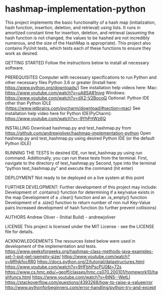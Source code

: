 # hashmap-implementation-python

This project implements the basic functionality of a hash map (initialization, hash function, insertion, deletion, and retrieval) using lists. It runs in amortized constant time for insertion, deletion, and retrieval (assuming the hash function is not changed, the values to be hashed are not incredibly numerous, and the size of the HashMap is appropriate). This project also contains PyUnit tests, which tests each of these functions to ensure they work as desired.

GETTING STARTED
	Follow the instructions below to install all necessary software.

PREREQUISITES
	Computer with necessary specifications to run Python and other necessary files
	Python 3.6 or greater (Install here: https://www.python.org/downloads/)
	See installation help videos here:
  		Mac: https://www.youtube.com/watch?v=uA8SA81nivg
 		Windows: https://www.youtube.com/watch?v=dX2-V2BocqQ
	Optional: Python IDE other than Python IDLE (https://www.jetbrains.com/pycharm/download/#section=mac)
  		See installation help video here for Python IDE(PyCharm): https://www.youtube.com/watch?v=-9YhPrtWz6Q

INSTALLING
	Download hashmap.py and test_hashmap.py from https://github.com/andrewjoliver/hashmap-implementation-python
	Open hashmap.py and test_hashmap.py using desired Python IDE (or the default Python IDLE)

RUNNING THE TESTS
	In desired IDE, run test_hashmap.py using run command.
	Additionally, you can run these tests from the terminal.
		First, navigate to the directory of test_hashmap.py
		Second, type into the terminal “python test_hashmap.py” and execute the command (hit enter)

DEPLOYMENT
	Not ready to be deployed on a live system at this point

FURTHER DEVELOPMENT:
	Further development of this project may include:
  		Development of .contains() function for determining if a key/value exists in the map
  		Development of a .clear() function and an .is_empty() function
  		Development of a .size() function to return number of non null Key-Value pairs
  		Increased development of hash function (to further prevent collisions)
  
AUTHORS
	Andrew Oliver - (Initial Build) - andrewjoliver

LICENSE
	This project is licensed under the MIT License - see the LICENSE file for details.

ACKNOWLEDGEMENTS
	The resources listed below were used in development of the implementation and tests. 
		https://www.geeksforgeeks.org/hashmap-class-methods-java-examples-set-1-put-get-isempty-size/
		https://www.youtube.com/watch?v=MfhjkfocRR0
		https://docs.python.org/2/tutorial/datastructures.html
		https://www.youtube.com/watch?v=9HFbhPscPU0&t=72s
		https://www.cs.hmc.edu/~geoff/classes/hmc.cs070.200101/homework10/hashfuncs.html
		https://www.youtube.com/watch?v=6tNS--WetLI
		https://stackoverflow.com/questions/4393268/how-to-raise-a-valueerror
		http://www.pythonforbeginners.com/error-handling/python-try-and-except
